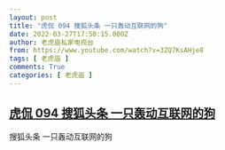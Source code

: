 ```yaml
---
layout: post
title: "虎侃 094 搜狐头条 一只轰动互联网的狗"
date: 2022-03-27T17:50:15.000Z
author: 老虎庙私家电视台
from: https://www.youtube.com/watch?v=3ZQ7KsAHje8
tags: [ 老虎庙 ]
comments: True
categories: [ 老虎庙 ]
---
```

<!--1648403415000-->
[虎侃 094 搜狐头条 一只轰动互联网的狗](https://www.youtube.com/watch?v=3ZQ7KsAHje8)
------

<div>
搜狐头条 一只轰动互联网的狗
</div>
